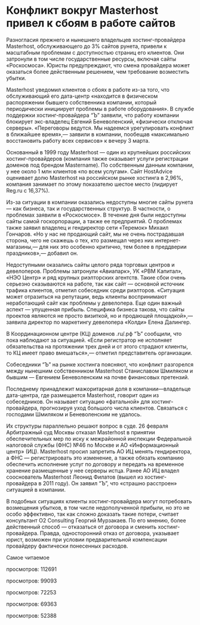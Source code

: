 # Конфликт вокруг Masterhost привел к сбоям в работе сайтов

Разногласия прежнего и нынешнего владельцев хостинг-провайдера Masterhost, обслуживающего до 3% сайтов рунета, привели к масштабным проблемам с доступностью страниц его клиентов. Они затронули в том числе государственные ресурсы, включая сайты «Роскосмоса». Юристы предупреждают, что смена провайдера может оказаться более действенным решением, чем требование возместить убытки.

Masterhost уведомил клиентов о сбоях в работе из-за того, что обслуживающий его дата-центр «находится в физическом распоряжении бывшего собственника компании, который периодически инициирует проблемы в работе оборудования». В службе поддержки хостинг-провайдера “Ъ” заявили, что работу компании блокирует экс-владелец Евгений Беневоленский, «физически отключая серверы». «Переговоры ведутся. Мы надеемся урегулировать конфликт в ближайшее время»,— заявили в компании, пообещав «максимально восстановить работу всех сервисов» к вечеру 3 марта.

Основанный в 1999 году Masterhost — один из крупнейших российских хостинг-провайдеров (компания также оказывает услуги регистрации доменов под брендом Mastername). По собственным данным компании, у нее около 1 млн клиентов «по всем услугам». Сайт HostAdvice оценивает долю Masterhost на российском рынке хостинга в 2,96%, компания занимает по этому показателю шестое место (лидирует Reg.ru с 16,37%).

Из-за ситуации в компании оказались недоступны многие сайты рунета — как бизнеса, так и государственных структур. В частности, о проблемах заявили в «Роскосмосе». В течение дня были недоступны сайты самой госкорпорации, а также ее предприятий. О проблемах также заявил владелец и гендиректор сети «Теремок» Михаил Гончаров. «Но у нас не продающий сайт, мы не очень пострадавшая сторона, чего не скажешь о тех, кто размещал через них интернет-магазины,— для них это особенно критично, тем более в преддверии праздников»,— добавил он.

Недоступными оказались сайты целого ряда торговых центров и девелоперов. Проблемы затронули «Авиапарк», УК «РВМ Капитал», «НЭО Центр» и ряд крупных риэлторских агентств. Такие сбои очень серьезно сказываются на работе, так как сайт — основной источник трафика клиентов, отметил собеседник среди риэлторов. «Ситуация может отразиться на репутации, ведь клиенты воспринимают неработающий сайт как проблемы у девелопера. Еще один важный аспект — упущенная прибыль. Специфика бизнеса такова, что сайты проектов являются не просто визиткой, но и продающей площадкой»,— заявила директор по маркетингу девелопера «Колди» Елена Далингер.

В Координационном центре (КЦ) доменов .ru/.рф “Ъ” сообщили, что пока наблюдают за ситуацией. «Если регистратор не исполняет обязательства на протяжении трех дней и от этого страдают клиенты, то КЦ имеет право вмешаться»,— отметил представитель организации.

Собеседники “Ъ” на рынке хостинга поясняют, что конфликт разгорелся между нынешним собственником Masterhost Станиславом Шмиляком и бывшим — Евгением Беневоленским на почве финансовых претензий.

Последнему принадлежит мажоритарная доля в компании—владельце дата-центра, где размещается Masterhost, говорит один из собеседников. Он называет ситуацию «фатальной» для хостинг-провайдера, прогнозируя уход большого числа клиентов. Связаться с господами Шмиляком и Беневоленским не удалось.

Их структуры параллельно решают вопрос в суде. 26 февраля Арбитражный суд Москвы отказал Masterhost в принятии обеспечительных мер по иску к межрайонной инспекции Федеральной налоговой службы (ФНС) №46 по Москве и АО «Информационный центр» (ИЦ). Masterhost просил запретить АО ИЦ менять гендиректора, а ФНС — регистрировать это изменение, а также обязать компанию обеспечить исполнение услуг по договору и передать на временное хранение размещенные у нее серверы истца. Ранее АО ИЦ владел сооснователь Masterhost Леонид Филатов (вышел из хостинг-провайдера в 2011 году). Он заявил “Ъ”, что «страшно расстроен» ситуацией в компании.

В подобных ситуациях клиенты хостинг-провайдера могут потребовать возмещения убытков, в том числе недополученной прибыли, но это не особо эффективно, так как сложно доказать такие потери, считает консультант О2 Consulting Георгий Мурзакаев. По его мнению, более действенный способ — отказаться от договора и сменить хостинг-провайдера. Правда, односторонний отказ от договора, указывает юрист, возможен при условии предварительной компенсации провайдеру фактически понесенных расходов.

Самое читаемое

просмотров: 112691

просмотров: 99093

просмотров: 72253

просмотров: 69363

просмотров: 52388